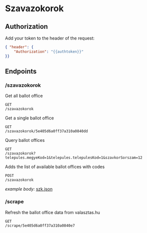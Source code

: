 # Szavazokorok

## Authorization

Add your token to the header of the request:

```json
{ "header": {
	"Authorization": "{{authtoken}}"
}}
```

## Endpoints

### /szavazokorok

Get all ballot office
```
GET
/szavazokorok
```

Get a single ballot office
```
GET
/szavazokorok/5e405d6a0ff37a310a0840dd
```

Query ballot offices
```
GET
/szavazokorok?telepules.megyeKod=1&telepules.telepulesKod=1&szavkorSorszam=12
```

Adds the list of available ballot offices with codes
```
POST
/szavazokorok
```

*example body:* [szk.json](./utils/szk.json)



### /scrape

Refresh the ballot office data from valasztas.hu
```
GET
/scrape/5e405d6a0ff37a310a0840e7
```
